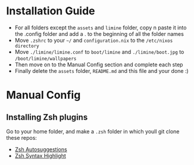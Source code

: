 # Installation Guide
- For all folders except the `assets` and `limine` folder, copy n paste it into the .config folder and add a . to the beginning of all the folder names
- Move `.zshrc` to your `~/` and `configuration.nix` to the `/etc/nixos directory`
- Move `./limine/limine.conf` to `boot/limine` and `./limine/boot.jpg` to `/boot/limine/wallpapers`
- Then move on to the Manual Config section and complete each step
- Finally delete the `assets` folder, `README.md` and this file and your done :)

# Manual Config
## Installing Zsh plugins
Go to your home folder, and make a `.zsh` folder in which youll git clone these repos:
* [Zsh Autosuggestions](https://github.com/zsh-users/zsh-autosuggestions)
* [Zsh Syntax Highlight](https://github.com/zsh-users/zsh-syntax-highlighting)